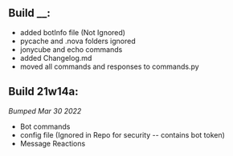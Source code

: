 ## Build __:
- added botInfo file (Not Ignored)
- pycache and .nova folders ignored
- jonycube and echo commands
- added Changelog.md
- moved all commands and responses to commands.py

## Build 21w14a:
*Bumped Mar 30 2022*
- Bot commands
- config file (Ignored in Repo for security -- contains bot token)
- Message Reactions